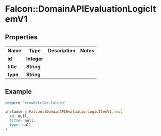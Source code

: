 # Falcon::DomainAPIEvaluationLogicItemV1

## Properties

| Name | Type | Description | Notes |
| ---- | ---- | ----------- | ----- |
| **id** | **Integer** |  |  |
| **title** | **String** |  |  |
| **type** | **String** |  |  |

## Example

```ruby
require 'crowdstrike-falcon'

instance = Falcon::DomainAPIEvaluationLogicItemV1.new(
  id: null,
  title: null,
  type: null
)
```

